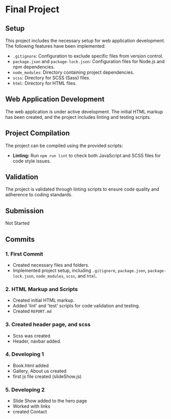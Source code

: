 # Final Project

## Setup

This project includes the necessary setup for web application development. The following features have been implemented:

- `.gitignore`: Configuration to exclude specific files from version control.
- `package.json` and `package-lock.json`: Configuration files for Node.js and npm dependencies.
- `node_modules`: Directory containing project dependencies.
- `scss`: Directory for SCSS (Sass) files.
- `html`: Directory for HTML files.

## Web Application Development

The web application is under active development. The initial HTML markup has been created, and the project includes linting and testing scripts.

## Project Compilation

The project can be compiled using the provided scripts:

- **Linting:** Run `npm run lint` to check both JavaScript and SCSS files for code style issues.

## Validation

The project is validated through linting scripts to ensure code quality and adherence to coding standards.

## Submission

Not Started

## Commits

### 1. First Commit
- Created necessary files and folders.
- Implemented project setup, including `.gitignore`, `package.json`, `package-lock.json`, `node_modules`, `scss`, and `html`.
  
### 2. HTML Markup and Scripts
- Created initial HTML markup.
- Added 'lint' and 'test' scripts for code validation and testing.
- Created `REPORT.md`

### 3. Created header page, and scss
- Scss was created
- Header, navbar added.

### 4. Developing 1
- Book.html added
- Gallery, About us created
- first js file created (slideShow.js)


### 5. Developing 2
- Slide Show added to the hero page
- Worked with links
- created Contact